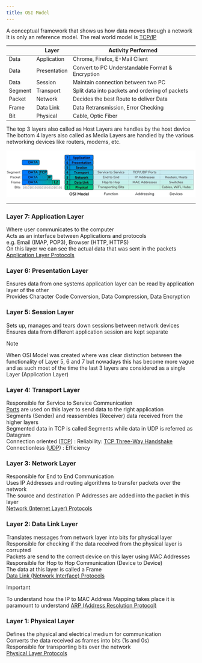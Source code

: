 ```yaml
---
title: OSI Model
---
```


A conceptual framework that shows us how data moves through a network  
It is only an reference model. The real world model is [TCP/IP](TCP-IP%20Model.md)

|         | Layer        | Activity Performed                               |
| ------- | ------------ | ------------------------------------------------ |
| Data    | Application  | Chrome, Firefox, E-Mail Client                   |
| Data    | Presentation | Convert to PC Understandable Format & Encryption |
| Data    | Session      | Maintain connection between two PC               |
| Segment | Transport    | Split data into packets and ordering of packets  |
| Packet  | Network      | Decides the best Route to deliver Data           |
| Frame   | Data Link    | Data Retransmission, Error Checking              |
| Bit     | Physical     | Cable, Optic Fiber                               |

The top 3 layers also called as Host Layers are handles by the host device  
The bottom 4 layers also called as Media Layers are handled by the various networking devices like routers, modems, etc.

![OSI Model](../images/osi-model.png)

---

### Layer 7: Application Layer

Where user communicates to the computer  
Acts as an interface between Applications and protocols  
e.g. Email (IMAP, POP3), Browser (HTTP, HTTPS)  
On this layer we can see the actual data that was sent in the packets  
[Application Layer Protocols](../TCP-IP%20Layers/5%20-%20Application%20Layer%20Protocol/Application%20Layer%20Protocols.md)

### Layer 6: Presentation Layer

Ensures data from one systems application layer can be read by application layer of the other  
Provides Character Code Conversion, Data Compression, Data Encryption

### Layer 5: Session Layer

Sets up, manages and tears down sessions between network devices  
Ensures data from different application session are kept separate

 > [!NOTE]
 > When OSI Model was created where was clear distinction between the functionality of Layer 5, 6 and 7 but nowadays this has become more vague and as such most of the time the last 3 layers are considered as a single Layer (Application Layer)

### Layer 4: Transport Layer

Responsible for Service to Service Communication  
[Ports](../TCP-IP%20Layers/4%20-%20Transport%20Layer%20Protocols/Network%20Ports.md) are used on this layer to send data to the right application  
Segments (Sender) and reassembles (Receiver) data received from the higher layers  
Segmented data in TCP is called Segments while data in UDP is referred as Datagram  
Connection oriented ([TCP](../TCP-IP%20Layers/4%20-%20Transport%20Layer%20Protocols/TCP%20%28Transmission%20Control%20Protocol%29.md)) : Reliability: [TCP Three-Way Handshake](../../Information%20Security/Tools%20&%20Services/Nmap/TCP%20Three-Way%20Handshake.md)  
Connectionless ([UDP](../TCP-IP%20Layers/4%20-%20Transport%20Layer%20Protocols/UDP%20%28User%20Datagram%20Protocol%29.md)) : Efficiency

### Layer 3: Network Layer

Responsible for End to End Communication  
Uses IP Addresses and routing algorithms to transfer packets over the network  
The source and destination IP Addresses are added into the packet in this layer  
[Network (Internet Layer) Protocols](../TCP-IP%20Layers/3%20-%20Network%20%28Internet%20Layer%29%20Protocols/Network%20%28Internet%20Layer%29%20Protocols.md)

### Layer 2: Data Link Layer

Translates messages from network layer into bits for physical layer  
Responsible for checking if the data received from the physical layer is corrupted  
Packets are send to the correct device on this layer using MAC Addresses  
Responsible for Hop to Hop Communication (Device to Device)  
The data at this layer is called a Frame  
[Data Link (Network Interface) Protocols](../TCP-IP%20Layers/2%20-%20Data%20Link%20%28Network%20Interface%29%20Protocols/Data%20Link%20%28Network%20Interface%29%20Protocols.md)

 > [!IMPORTANT]
 > To understand how the IP to MAC Address Mapping takes place it is paramount to understand [ARP (Address Resolution Protocol)](../TCP-IP%20Layers/2%20-%20Data%20Link%20%28Network%20Interface%29%20Protocols/ARP%20%28Address%20Resolution%20Protocol%29.md)

### Layer 1: Physical Layer

Defines the physical and electrical medium for communication  
Converts the data received as frames into bits (1s and 0s)  
Responsible for transporting bits over the network  
[Physical Layer Protocols](../TCP-IP%20Layers/1%20-%20Physical%20Layer%20Protocols/Physical%20Layer%20Protocols.md)